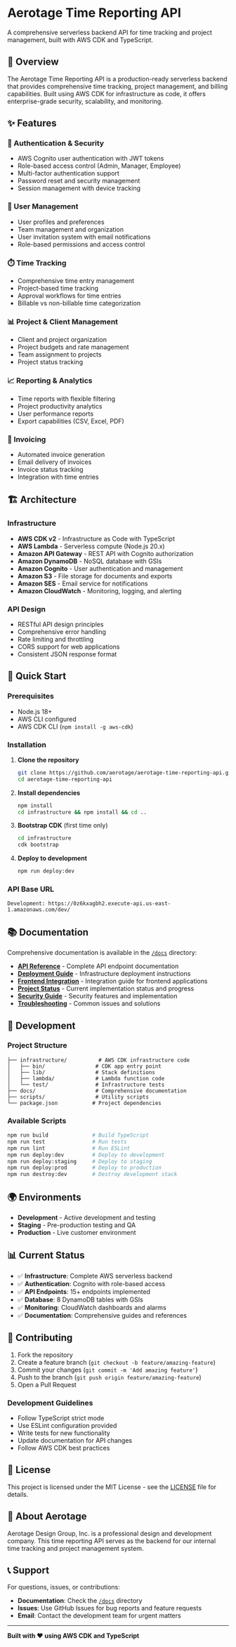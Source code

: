 # Aerotage Time Reporting API

A comprehensive serverless backend API for time tracking and project management, built with AWS CDK and TypeScript.

## 🚀 Overview

The Aerotage Time Reporting API is a production-ready serverless backend that provides comprehensive time tracking, project management, and billing capabilities. Built using AWS CDK for infrastructure as code, it offers enterprise-grade security, scalability, and monitoring.

## ✨ Features

### 🔐 Authentication & Security
- AWS Cognito user authentication with JWT tokens
- Role-based access control (Admin, Manager, Employee)
- Multi-factor authentication support
- Password reset and security management
- Session management with device tracking

### 👥 User Management
- User profiles and preferences
- Team management and organization
- User invitation system with email notifications
- Role-based permissions and access control

### ⏱️ Time Tracking
- Comprehensive time entry management
- Project-based time tracking
- Approval workflows for time entries
- Billable vs non-billable time categorization

### 📊 Project & Client Management
- Client and project organization
- Project budgets and rate management
- Team assignment to projects
- Project status tracking

### 📈 Reporting & Analytics
- Time reports with flexible filtering
- Project productivity analytics
- User performance reports
- Export capabilities (CSV, Excel, PDF)

### 🧾 Invoicing
- Automated invoice generation
- Email delivery of invoices
- Invoice status tracking
- Integration with time entries

## 🏗️ Architecture

### Infrastructure
- **AWS CDK v2** - Infrastructure as Code with TypeScript
- **AWS Lambda** - Serverless compute (Node.js 20.x)
- **Amazon API Gateway** - REST API with Cognito authorization
- **Amazon DynamoDB** - NoSQL database with GSIs
- **Amazon Cognito** - User authentication and management
- **Amazon S3** - File storage for documents and exports
- **Amazon SES** - Email service for notifications
- **Amazon CloudWatch** - Monitoring, logging, and alerting

### API Design
- RESTful API design principles
- Comprehensive error handling
- Rate limiting and throttling
- CORS support for web applications
- Consistent JSON response format

## 🚀 Quick Start

### Prerequisites
- Node.js 18+ 
- AWS CLI configured
- AWS CDK CLI (`npm install -g aws-cdk`)

### Installation

1. **Clone the repository**
   ```bash
   git clone https://github.com/aerotage/aerotage-time-reporting-api.git
   cd aerotage-time-reporting-api
   ```

2. **Install dependencies**
   ```bash
   npm install
   cd infrastructure && npm install && cd ..
   ```

3. **Bootstrap CDK** (first time only)
   ```bash
   cd infrastructure
   cdk bootstrap
   ```

4. **Deploy to development**
   ```bash
   npm run deploy:dev
   ```

### API Base URL
```
Development: https://0z6kxagbh2.execute-api.us-east-1.amazonaws.com/dev/
```

## 📚 Documentation

Comprehensive documentation is available in the [`/docs`](./docs) directory:

- **[API Reference](./docs/API_REFERENCE.md)** - Complete API endpoint documentation
- **[Deployment Guide](./docs/DEPLOYMENT_GUIDE.md)** - Infrastructure deployment instructions
- **[Frontend Integration](./docs/FRONTEND_INTEGRATION_GUIDE.md)** - Integration guide for frontend applications
- **[Project Status](./docs/PROJECT_STATUS.md)** - Current implementation status and progress
- **[Security Guide](./docs/SECURITY_GUIDE.md)** - Security features and implementation
- **[Troubleshooting](./docs/TROUBLESHOOTING.md)** - Common issues and solutions

## 🔧 Development

### Project Structure
```
├── infrastructure/          # AWS CDK infrastructure code
│   ├── bin/                # CDK app entry point
│   ├── lib/                # Stack definitions
│   ├── lambda/             # Lambda function code
│   └── test/               # Infrastructure tests
├── docs/                   # Comprehensive documentation
├── scripts/                # Utility scripts
└── package.json           # Project dependencies
```

### Available Scripts
```bash
npm run build              # Build TypeScript
npm run test               # Run tests
npm run lint               # Run ESLint
npm run deploy:dev         # Deploy to development
npm run deploy:staging     # Deploy to staging
npm run deploy:prod        # Deploy to production
npm run destroy:dev        # Destroy development stack
```

## 🌍 Environments

- **Development** - Active development and testing
- **Staging** - Pre-production testing and QA  
- **Production** - Live customer environment

## 📊 Current Status

- ✅ **Infrastructure**: Complete AWS serverless backend
- ✅ **Authentication**: Cognito with role-based access
- ✅ **API Endpoints**: 15+ endpoints implemented
- ✅ **Database**: 8 DynamoDB tables with GSIs
- ✅ **Monitoring**: CloudWatch dashboards and alarms
- ✅ **Documentation**: Comprehensive guides and references

## 🤝 Contributing

1. Fork the repository
2. Create a feature branch (`git checkout -b feature/amazing-feature`)
3. Commit your changes (`git commit -m 'Add amazing feature'`)
4. Push to the branch (`git push origin feature/amazing-feature`)
5. Open a Pull Request

### Development Guidelines
- Follow TypeScript strict mode
- Use ESLint configuration provided
- Write tests for new functionality
- Update documentation for API changes
- Follow AWS CDK best practices

## 📄 License

This project is licensed under the MIT License - see the [LICENSE](LICENSE) file for details.

## 🏢 About Aerotage

Aerotage Design Group, Inc. is a professional design and development company. This time reporting API serves as the backend for our internal time tracking and project management system.

## 📞 Support

For questions, issues, or contributions:

- **Documentation**: Check the [`/docs`](./docs) directory
- **Issues**: Use GitHub Issues for bug reports and feature requests
- **Email**: Contact the development team for urgent matters

---

**Built with ❤️ using AWS CDK and TypeScript** 